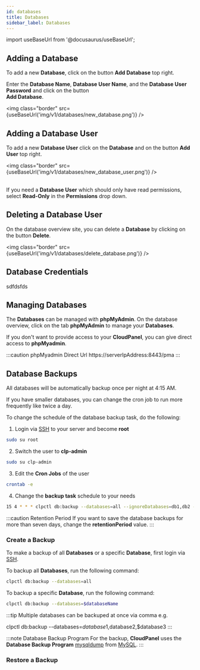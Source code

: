 ```yaml
---
id: databases
title: Databases
sidebar_label: Databases
---
```


import useBaseUrl from '@docusaurus/useBaseUrl';

## Adding a Database

To add a new **Database**, click on the button **Add Database** top right.

Enter the **Database Name**, **Database User Name**, and the **Database User Password** and
click on the button <br /> **Add Database**.

<img class="border" src={useBaseUrl('img/v1/databases/new_database.png')} />

## Adding a Database User

To add a new **Database User** click on the **Database** and on the button **Add User** top right.

<img class="border" src={useBaseUrl('img/v1/databases/new_database_user.png')} /> <br /> <br />

If you need a **Database User** which should only have read permissions, select **Read-Only** in the **Permissions** drop down.

## Deleting a Database User

On the database overview site, you can delete a **Database** by clicking on the button **Delete**.

<img class="border" src={useBaseUrl('img/v1/databases/delete_database.png')} />

## Database Credentials

sdfdsfds

## Managing Databases

The **Databases** can be managed with **phpMyAdmin**. On the database overview, click on the tab **phpMyAdmin** to manage
your **Databases**.

If you don't want to provide access to your **CloudPanel**, you can give direct access to **phpMyadmin**.

:::caution phpMyadmin Direct Url
https://serverIpAddress:8443/pma
:::

## Database Backups

All databases will be automatically backup once per night at 4:15 AM.

If you have smaller databases, you can change the cron job to run more frequently like twice a day. 

To change the schedule of the database backup task, do the following:

1) Login via [SSH](users#ssh-login) to your server and become **root**

```bash
sudo su root
```

2) Switch the user to **clp-admin**

```bash
sudo su clp-admin
```

3) Edit the **Cron Jobs** of the user

```bash
crontab -e
```

4) Change the **backup task** schedule to your needs

```bash
15 4 * * * clpctl db:backup --databases=all --ignoreDatabases=db1,db2 --retentionPeriod=7 &> /dev/null
```

:::caution Retention Period
If you want to save the database backups for more than seven days, change the **retentionPeriod** value.
:::

### Create a Backup

To make a backup of all **Databases** or a specific **Database**, first login via [SSH](users#ssh-login).

To backup all **Databases**, run the following command:

```bash
clpctl db:backup --databases=all
```

To backup a specific **Database**, run the following command:

```bash
clpctl db:backup --databases=$databaseName
```

:::tip
Multiple databases can be backuped at once via comma e.g. <br />

clpctl db:backup --databases=$database1,$database2,$database3
:::

:::note Database Backup Program
For the backup, **CloudPanel** uses the **Database Backup Program** [mysqldump](https://dev.mysql.com/doc/refman/8.0/en/mysqldump.html) from [MySQL](https://www.mysql.com/).
:::

### Restore a Backup